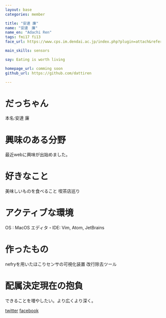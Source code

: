 ```yaml
---
layout: base
categories: member

title: "安達 廉"
name: "安達　廉"
name_en: "Adachi Ren"
tags: fmi17 fi13
face_url: https://www.cps.im.dendai.ac.jp/index.php?plugin=attach&refer=Members&openfile=nowprinting.png

main_skills: sensors  

say: Eating is worth living

homepage_url: comming soon
github_url: https://github.com/dattiren

---
```

# だっちゃん 
本名:安達 廉

# 興味のある分野
最近webに興味が出始めました。

# 好きなこと
美味しいものを食べること
喫茶店巡り

# アクティブな環境

OS : MacOS
エディタ・IDE: Vim, Atom, JetBrains

# 作ったもの

nefryを用いたほこりセンサの可視化装置
改行除去ツール

# 配属決定現在の抱負
できることを増やしたい。より広くより深く。

[twitter](https://twitter.com/musicartr)
[facebook](https://m.facebook.com/len.adachi?ref=bookmarks)
